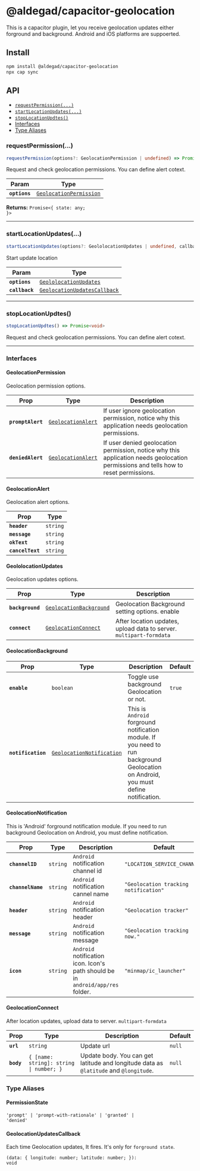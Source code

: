 # @aldegad/capacitor-geolocation

This is a capacitor plugin, let you receive geolocation updates either forground and background. Android and iOS platforms are suppoerted.

## Install

```bash
npm install @aldegad/capacitor-geolocation
npx cap sync
```

## API

<docgen-index>

* [`requestPermission(...)`](#requestpermission)
* [`startLocationUpdates(...)`](#startlocationupdates)
* [`stopLocationUpdtes()`](#stoplocationupdtes)
* [Interfaces](#interfaces)
* [Type Aliases](#type-aliases)

</docgen-index>

<docgen-api>
<!--Update the source file JSDoc comments and rerun docgen to update the docs below-->

### requestPermission(...)

```typescript
requestPermission(options?: GeolocationPermission | undefined) => Promise<{ state: PermissionState; }>
```

Request and check geolocation permissions. You can define alert cotext.

| Param         | Type                                                                    |
| ------------- | ----------------------------------------------------------------------- |
| **`options`** | <code><a href="#geolocationpermission">GeolocationPermission</a></code> |

**Returns:** <code>Promise&lt;{ state: any; }&gt;</code>

--------------------


### startLocationUpdates(...)

```typescript
startLocationUpdates(options?: GeololocationUpdates | undefined, callback?: GeolocationUpdatesCallback | undefined) => Promise<void>
```

Start update location

| Param          | Type                                                                              |
| -------------- | --------------------------------------------------------------------------------- |
| **`options`**  | <code><a href="#geololocationupdates">GeololocationUpdates</a></code>             |
| **`callback`** | <code><a href="#geolocationupdatescallback">GeolocationUpdatesCallback</a></code> |

--------------------


### stopLocationUpdtes()

```typescript
stopLocationUpdtes() => Promise<void>
```

Request and check geolocation permissions. You can define alert cotext.

--------------------


### Interfaces


#### GeolocationPermission

Geolocation permission options.

| Prop              | Type                                                          | Description                                                                                                                          |
| ----------------- | ------------------------------------------------------------- | ------------------------------------------------------------------------------------------------------------------------------------ |
| **`promptAlert`** | <code><a href="#geolocationalert">GeolocationAlert</a></code> | If user ignore geolocation permission, notice why this application needs geolocation permissions.                                    |
| **`deniedAlert`** | <code><a href="#geolocationalert">GeolocationAlert</a></code> | If user denied geolocation permission, notice why this application needs geolocation permissions and tells how to reset permissions. |


#### GeolocationAlert

Geolocation alert options.

| Prop             | Type                |
| ---------------- | ------------------- |
| **`header`**     | <code>string</code> |
| **`message`**    | <code>string</code> |
| **`okText`**     | <code>string</code> |
| **`cancelText`** | <code>string</code> |


#### GeololocationUpdates

Geolocation updates options.

| Prop             | Type                                                                    | Description                                                         |
| ---------------- | ----------------------------------------------------------------------- | ------------------------------------------------------------------- |
| **`background`** | <code><a href="#geolocationbackground">GeolocationBackground</a></code> | Geolocation Background setting options. enable                      |
| **`connect`**    | <code><a href="#geolocationconnect">GeolocationConnect</a></code>       | After location updates, upload data to server. `multipart-formdata` |


#### GeolocationBackground

| Prop               | Type                                                                        | Description                                                                                                                          | Default           |
| ------------------ | --------------------------------------------------------------------------- | ------------------------------------------------------------------------------------------------------------------------------------ | ----------------- |
| **`enable`**       | <code>boolean</code>                                                        | Toggle use background Geolocation or not.                                                                                            | <code>true</code> |
| **`notification`** | <code><a href="#geolocationnotification">GeolocationNotification</a></code> | This is `Android` forground notification module. If you need to run background Geolocation on Android, you must define notification. |                   |


#### GeolocationNotification

This is 'Android' forground notification module. If you need to run background Geolocation on Android, you must define notification.

| Prop              | Type                | Description                                                                     | Default                                          |
| ----------------- | ------------------- | ------------------------------------------------------------------------------- | ------------------------------------------------ |
| **`channelID`**   | <code>string</code> | `Android` notification channel id                                               | <code>"LOCATION_SERVICE_CHANNEL"</code>          |
| **`channelName`** | <code>string</code> | `Android` notification cannel name                                              | <code>"Geolocation tracking notification"</code> |
| **`header`**      | <code>string</code> | `Android` notification header                                                   | <code>"Geolocation tracker"</code>               |
| **`message`**     | <code>string</code> | `Android` notification message                                                  | <code>"Geolocation tracking now."</code>         |
| **`icon`**        | <code>string</code> | `Android` notification icon. Icon's path should be in `android/app/res` folder. | <code>"minmap/ic_launcher"</code>                |


#### GeolocationConnect

After location updates, upload data to server. `multipart-formdata`

| Prop       | Type                                               | Description                                                                           | Default           |
| ---------- | -------------------------------------------------- | ------------------------------------------------------------------------------------- | ----------------- |
| **`url`**  | <code>string</code>                                | Update url                                                                            | <code>null</code> |
| **`body`** | <code>{ [name: string]: string \| number; }</code> | Update body. You can get latitude and longitude data as `@latitude` and `@longitude`. | <code>null</code> |


### Type Aliases


#### PermissionState

<code>'prompt' | 'prompt-with-rationale' | 'granted' | 'denied'</code>


#### GeolocationUpdatesCallback

Each time Geolocation updates, It fires. It's only for `forground state`.

<code>(data: { longitude: number; latitude: number; }): void</code>

</docgen-api>
